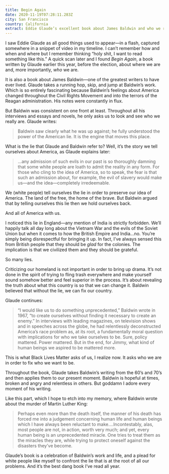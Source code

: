 ```yaml
---
title: Begin Again
date: 2020-11-19T07:28:11.283Z
city: San Francisco
country: California
extract: Eddie Glaude’s excellent book about James Baldwin and who we really are.
---
```

I saw Eddie Glaude as all good things used to appear—in a flash, captured somewhere in a snippet of video in my timeline. I can’t remember how and when and where but I remember thinking “holy shit, I want to read something like this.” A quick scan later and I found _Begin Again_, a book written by Glaude earlier this year, before the election, about where we are and, more importantly, _who_ we are. 

It is also a book about James Baldwin—one of the greatest writers to have ever lived. Glaude takes a running hop, skip, and jump at Baldwin’s work. Which is so entirely fascinating because Baldwin’s feelings about America changed throughout the Civil Rights Movement and into the terrors of the Reagan administration. His notes were constantly in flux.

But Baldwin was consistent on one front at least. Throughout all his interviews and essays and novels, he only asks us to look and see who we really are. Glaude writes:

> Baldwin saw clearly what he was up against; he fully understood the power of the American lie. It is the engine that moves this place. 

What is the lie that Glaude and Baldwin refer to? Well, it’s the story we tell ourselves about America, as Glaude explains later:

> ...any admission of such evils in our past is so thoroughly damning that some white people are loath to admit the reality in any form. For those who cling to the idea of America, so to speak, the fear is that such an admission about, for example, the evil of slavery would make us—and the idea—completely irredeemable. 

We (white people) tell ourselves the lie in order to preserve our idea of America. The land of the free, the home of the brave. But Baldwin argued that by telling ourselves this lie then we hold ourselves back. 

And all of America with us.

I noticed this lie in England—any mention of India is strictly forbidden. We’ll happily talk all day long about the Vietnam War and the evils of the Soviet Union but when it comes to how the British Empire and India...no. You’re simply being disrespectful for bringing it up. In fact, I’ve always sensed this from British people that they should be _glad_ for the colonies. The implication is that we civilized them and they should be grateful.

So many lies.

Criticizing our homeland is not important in order to bring up drama. It’s not done in the spirit of trying to fling trash everywhere and make yourself sound somehow better and feel superior in the process. It’s about revealing the truth about what this country is so that we can change it. Baldwin believed that without the lie, we can fix our country. 

Glaude continues:

> “I would like us to do something unprecedented,” Baldwin wrote in 1967, “to create ourselves without finding it necessary to create an enemy.” In interviews with leading magazines, on television shows and in speeches across the globe, he had relentlessly deconstructed America’s race problem as, at its root, a fundamentally moral question with implications for who we take ourselves to be. Sure, policy mattered. Power mattered. But in the end, for Jimmy, what kind of human beings we aspired to be mattered more.

This is what Black Lives Matter asks of us, I realize now. It asks who we are in order to fix who we want to be.

Throughout the book, Glaude takes Baldwin’s writing from the 60’s and 70’s and then applies them to our present moment. Baldwin is hopeful at times, broken and angry and relentless in others. But goddamn I adore every moment of his writing. 

Like this part, which I hope to etch into my memory, where Baldwin wrote about the murder of Martin Luther King:

> Perhaps even more than the death itself, the manner of his death has forced me into a judgement concerning human life and human beings which I have always been reluctant to make....Incontestably, alas, most people are not, in action, worth very much; and yet, every human being is an unprecedented miracle. One tries to treat them as the miracles they are, while trying to protect oneself against the disasters they’ve become. 

Glaude’s book is a celebration of Baldwin’s work and life, and a plead for white people like myself to confront the lie that is at the root of all our problems. And it’s the best dang book I’ve read all year.

